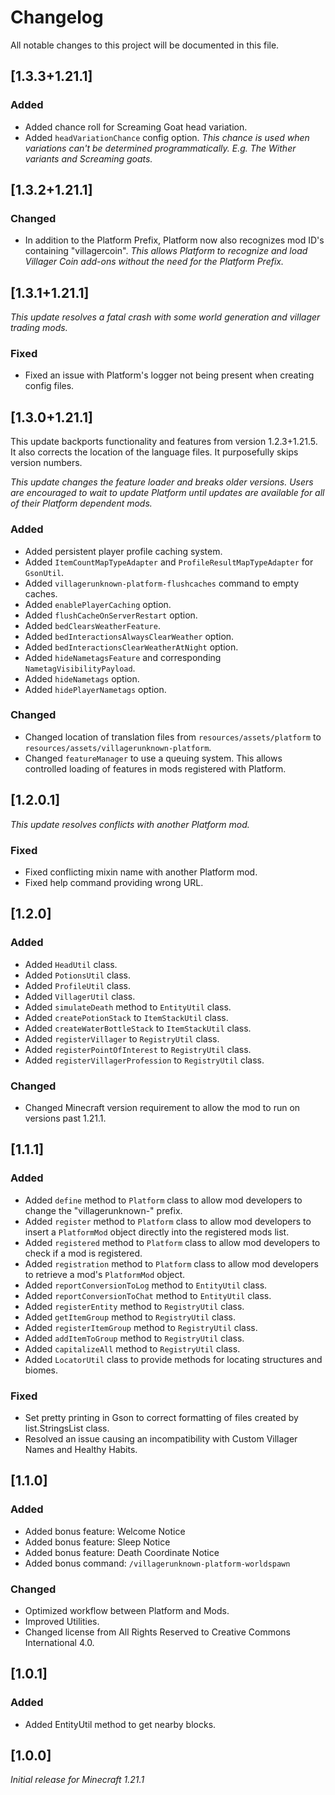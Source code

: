 # Changelog

All notable changes to this project will be documented in this file.

## [1.3.3+1.21.1]

### Added

- Added chance roll for Screaming Goat head variation.
- Added `headVariationChance` config option. 
_This chance is used when variations can't be determined programmatically. 
E.g. The Wither variants and Screaming goats._

## [1.3.2+1.21.1]

### Changed

- In addition to the Platform Prefix, Platform now also recognizes mod ID's containing "villagercoin". 
_This allows Platform to recognize and load Villager Coin add-ons without the need for the Platform Prefix._

## [1.3.1+1.21.1]

_This update resolves a fatal crash with some world generation and villager trading mods._

### Fixed

- Fixed an issue with Platform's logger not being present when creating config files.

## [1.3.0+1.21.1]

This update backports functionality and features from version 1.2.3+1.21.5. 
It also corrects the location of the language files. It purposefully skips version numbers.

_This update changes the feature loader and breaks older versions. 
Users are encouraged to wait to update Platform until updates are available for all of their Platform dependent mods._

### Added

- Added persistent player profile caching system.
- Added `ItemCountMapTypeAdapter` and `ProfileResultMapTypeAdapter` for `GsonUtil`.
- Added `villagerunknown-platform-flushcaches` command to empty caches.
- Added `enablePlayerCaching` option.
- Added `flushCacheOnServerRestart` option.
- Added `bedClearsWeatherFeature`.
- Added `bedInteractionsAlwaysClearWeather` option.
- Added `bedInteractionsClearWeatherAtNight` option.
- Added `hideNametagsFeature` and corresponding `NametagVisibilityPayload`.
- Added `hideNametags` option.
- Added `hidePlayerNametags` option.

### Changed

- Changed location of translation files from `resources/assets/platform` to `resources/assets/villagerunknown-platform`.
- Changed `featureManager` to use a queuing system. This allows controlled loading of features in mods registered with Platform.

## [1.2.0.1]

_This update resolves conflicts with another Platform mod._

### Fixed

- Fixed conflicting mixin name with another Platform mod.
- Fixed help command providing wrong URL.

## [1.2.0]

### Added

- Added `HeadUtil` class.
- Added `PotionsUtil` class.
- Added `ProfileUtil` class.
- Added `VillagerUtil` class.
- Added `simulateDeath` method to `EntityUtil` class.
- Added `createPotionStack` to `ItemStackUtil` class.
- Added `createWaterBottleStack` to `ItemStackUtil` class.
- Added `registerVillager` to `RegistryUtil` class.
- Added `registerPointOfInterest` to `RegistryUtil` class.
- Added `registerVillagerProfession` to `RegistryUtil` class.

### Changed

- Changed Minecraft version requirement to allow the mod to run on versions past 1.21.1.

## [1.1.1]

### Added

- Added `define` method to `Platform` class to allow mod developers to change the "villagerunknown-" prefix.
- Added `register` method to `Platform` class to allow mod developers to insert a `PlatformMod` object directly into the registered mods list. 
- Added `registered` method to `Platform` class to allow mod developers to check if a mod is registered.
- Added `registration` method to `Platform` class to allow mod developers to retrieve a mod's `PlatformMod` object.
- Added `reportConversionToLog` method to `EntityUtil` class.
- Added `reportConversionToChat` method to `EntityUtil` class.
- Added `registerEntity` method to `RegistryUtil` class.
- Added `getItemGroup` method to `RegistryUtil` class.
- Added `registerItemGroup` method to `RegistryUtil` class.
- Added `addItemToGroup` method to `RegistryUtil` class.
- Added `capitalizeAll` method to `RegistryUtil` class.
- Added `LocatorUtil` class to provide methods for locating structures and biomes.

### Fixed

- Set pretty printing in Gson to correct formatting of files created by list.StringsList class. 
- Resolved an issue causing an incompatibility with Custom Villager Names and Healthy Habits.

## [1.1.0]

### Added

- Added bonus feature: Welcome Notice
- Added bonus feature: Sleep Notice
- Added bonus feature: Death Coordinate Notice
- Added bonus command: `/villagerunknown-platform-worldspawn`

### Changed

- Optimized workflow between Platform and Mods.
- Improved Utilities.
- Changed license from All Rights Reserved to Creative Commons International 4.0.

## [1.0.1]

### Added

- Added EntityUtil method to get nearby blocks.

## [1.0.0]

_Initial release for Minecraft 1.21.1_